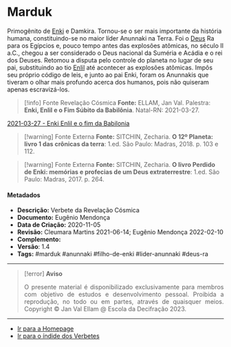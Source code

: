 # Marduk

Primogênito de [Enki](Enki.md) e Damkira. Tornou-se o ser mais importante da história humana, constituindo-se no maior líder Anunnaki na Terra. Foi o [Deus](Deus.md) Ra para os Egípcios e, pouco tempo antes das explosões atômicas, no século II a.C., chegou a ser considerado o Deus nacional da Suméria e Acádia e o rei dos Deuses. Retomou a disputa pelo controle do planeta no lugar de seu pai, substituindo ao tio [Enlil](Enlil.md) até acontecer as explosões atômicas. Impôs seu próprio código de leis, e junto ao pai Enki, foram os Anunnakis que tiveram o olhar mais profundo acerca dos humanos, pois não quiseram apenas escravizá-los.

> [!info] Fonte Revelação Cósmica
> **Fonte:** ELLAM, Jan Val. Palestra: **Enki, Enlil e o Fim Súbito da Babilônia**. Natal-RN: 2021-03-27.

[2021-03-27 - Enki Enlil e o fim da Babilonia](2021-03-27%20-%20Enki%20Enlil%20e%20o%20fim%20da%20Babilonia.md)

> [!warning] Fonte Externa
> **Fonte:** SITCHIN, Zecharia. **O 12º Planeta: livro 1 das crônicas da terra**: 1.ed. São Paulo: Madras, 2018. p. 103 e 112.

> [!warning] Fonte Externa
> **Fonte:** SITCHIN, Zecharia. **O livro Perdido de Enki: memórias e profecias de um Deus extraterrestre**: 1.ed. São Paulo: Madras, 2017. p. 264.

#### Metadados

-   **Descrição:** Verbete da Revelação Cósmica
-   **Documento:** Eugênio Mendonça
-   **Data de Criação:** 2020-11-05
-   **Revisão:** Cleumara Martins 2021-06-14; Eugênio Mendonça 2022-02-10
-   **Complemento:**
-   **Versão**: 1.4
-   **Tags:** #marduk #anunnaki #filho-de-enki #lider-anunnaki #deus-ra

---
> [!error] **Aviso**
> <p align="justify">O presente material é disponibilizado exclusivamente para membros com objetivo de estudos e desenvolvimento pessoal. Proibida a reprodução, no todo ou em partes, através de quaisquer meios. Copyright © Jan Val Ellam @ Escola da Decifração 2023. </p>

---
- [Ir para a Homepage](Homepage.canvas)
- [Ir para o índide dos Verbetes](ÍNDIDE%20GERAL%20DOS%20VERBETES.canvas)